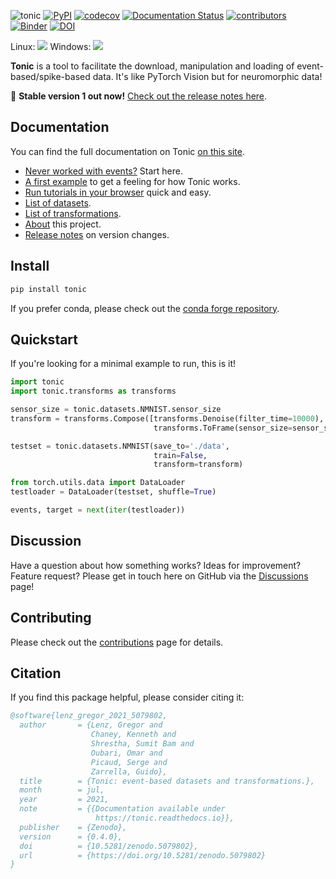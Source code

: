 ![tonic](tonic-logo-padded.png)
[![PyPI](https://img.shields.io/pypi/v/tonic)](https://pypi.org/project/tonic/)
[![codecov](https://codecov.io/gh/neuromorphs/tonic/branch/develop/graph/badge.svg?token=Q0BMYGUSZQ)](https://codecov.io/gh/neuromorphs/tonic)
[![Documentation Status](https://readthedocs.org/projects/tonic/badge/?version=latest)](https://tonic.readthedocs.io/en/latest/?badge=latest)
[![contributors](https://img.shields.io/github/contributors-anon/neuromorphs/tonic)](https://github.com/neuromorphs/tonic/pulse)
[![Binder](https://mybinder.org/badge_logo.svg)](https://mybinder.org/v2/gh/neuromorphs/tonic/main?labpath=docs%2Ftutorials)
[![DOI](https://zenodo.org/badge/DOI/10.5281/zenodo.5079802.svg)](https://doi.org/10.5281/zenodo.5079802)

Linux: [![](http://github-actions.40ants.com/neuromorphs/tonic/matrix.svg?only=ci.multitest.ubuntu-latest)](https://github.com/neuromorphs/tonic)
Windows: [![](http://github-actions.40ants.com/neuromorphs/tonic/matrix.svg?only=ci.multitest.windows-2022)](https://github.com/neuromorphs/tonic)

**Tonic** is a tool to facilitate the download, manipulation and loading of event-based/spike-based data. It's like PyTorch Vision but for neuromorphic data!

:rocket: **Stable version 1 out now!** [Check out the release notes here](https://tonic.readthedocs.io/en/latest/about/release_notes.html).

## Documentation
You can find the full documentation on Tonic [on this site](https://tonic.readthedocs.io/en/latest/index.html).

* [Never worked with events?](https://tonic.readthedocs.io/en/latest/getting_started/intro-event-cameras.html) Start here.
* [A first example](https://tonic.readthedocs.io/en/latest/tutorials/nmnist.html) to get a feeling for how Tonic works.
* [Run tutorials in your browser](https://mybinder.org/v2/gh/neuromorphs/tonic/main?labpath=docs%2Ftutorials) quick and easy.
* [List of datasets](https://tonic.readthedocs.io/en/latest/reference/datasets.html).
* [List of transformations](https://tonic.readthedocs.io/en/latest/reference/transformations.html).
* [About](https://tonic.readthedocs.io/en/latest/about/about.html) this project.
* [Release notes](https://tonic.readthedocs.io/en/latest/about/release_notes.html) on version changes.

## Install
```bash
pip install tonic
```
If you prefer conda, please check out the [conda forge repository](https://github.com/conda-forge/tonic-feedstock).

## Quickstart
If you're looking for a minimal example to run, this is it!

```python
import tonic
import tonic.transforms as transforms

sensor_size = tonic.datasets.NMNIST.sensor_size
transform = transforms.Compose([transforms.Denoise(filter_time=10000),
                                transforms.ToFrame(sensor_size=sensor_size, n_time_bins=3),])

testset = tonic.datasets.NMNIST(save_to='./data',
                                train=False,
                                transform=transform)

from torch.utils.data import DataLoader
testloader = DataLoader(testset, shuffle=True)

events, target = next(iter(testloader))
```

## Discussion
Have a question about how something works? Ideas for improvement? Feature request? Please get in touch here on GitHub via the [Discussions](https://github.com/neuromorphs/tonic/discussions) page!

## Contributing
Please check out the [contributions](https://tonic.readthedocs.io/en/latest/about/contribute.html) page for details.

## Citation
If you find this package helpful, please consider citing it:

```BibTex
@software{lenz_gregor_2021_5079802,
  author       = {Lenz, Gregor and
                  Chaney, Kenneth and
                  Shrestha, Sumit Bam and
                  Oubari, Omar and
                  Picaud, Serge and
                  Zarrella, Guido},
  title        = {Tonic: event-based datasets and transformations.},
  month        = jul,
  year         = 2021,
  note         = {{Documentation available under 
                   https://tonic.readthedocs.io}},
  publisher    = {Zenodo},
  version      = {0.4.0},
  doi          = {10.5281/zenodo.5079802},
  url          = {https://doi.org/10.5281/zenodo.5079802}
}
```
